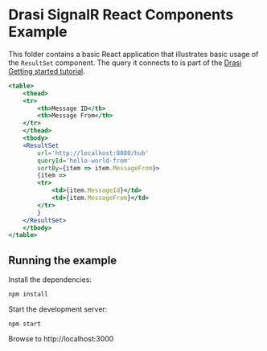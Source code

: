 # Drasi SignalR React Components Example

This folder contains a basic React application that illustrates basic usage of the `ResultSet` component. The query it connects to is part of the [Drasi Getting started tutorial](https://drasi.io/getting-started/).

```jsx
<table>
    <thead>
    <tr>
        <th>Message ID</th>
        <th>Message From</th>
    </tr>  
    </thead>
    <tbody>
    <ResultSet
        url='http://localhost:8080/hub'              
        queryId='hello-world-from'
        sortBy={item => item.MessageFrom}>
        {item => 
        <tr>
            <td>{item.MessageId}</td>
            <td>{item.MessageFrom}</td>
        </tr>
        }
    </ResultSet>
    </tbody>
</table>
```

## Running the example

Install the dependencies:

```
npm install
```

Start the development server:

```
npm start
```

Browse to http://localhost:3000